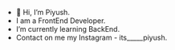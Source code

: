 - 👋 Hi, I’m Piyush.
-  I am a FrontEnd Developer.
-  I’m currently learning BackEnd.
-  Contact on me my Instagram - its_____piyush.

<!---
PiyushSharma31112/PiyushSharma31112 is a ✨ special ✨ repository because its `README.md` (this file) appears on your GitHub profile.
You can click the Preview link to take a look at your changes.
--->
